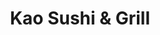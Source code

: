 ---
layout: place
title: "Kao Sushi & Grill"
permalink: /florida/coral-gables/kao-sushi-grill.html
stateAbbr: FL
stateName: Florida
cityName: Coral Gables
seo:
  name: "Kao Sushi & Grill"
  type: Restaurant
  links: http://www.kaosushigrill.com/
description: "Kao Sushi & Grill serves delicious sushi in Coral Gables, Florida. Try fresh Japanese dishes for a great dining experience. "
place_id: ChIJXb2T1Jm32YgRZjNIivNJGeI
photos:
  - name: >-
      places/ChIJXb2T1Jm32YgRZjNIivNJGeI/photos/AeeoHcK7yYwpeGFvJAtEjBEpl_Suy_mmHd8RoxY1fhB7aF03nl1KRJz3Kq-kQ-sreCpLTR5KfMaUU1X66wWMu0yT5jzXgwfjVAMaSCBgO5oxV8MLg5tL3oUojtJETP7nQSfeonc4ywskFEGFycSH5oECCylRVsRYHtvrBMkR711UtQ4MGvatkl_L88U6XIuyft982AsYWfngg2z0f7ftsqc048dAO3ykXnbqq5nA4BYB6jbjFJEE96SHOxP2bZw6-HdEu9PMrUaNULA4LD0Ag_5NX_CsTeh6SNNMAQyP65gXAXXfwg
    widthPx: 1024
    heightPx: 768
    authorAttributions:
      - displayName: Kao Sushi & Grill
        uri: https://maps.google.com/maps/contrib/101102550122046253830
        photoUri: >-
          https://lh3.googleusercontent.com/a-/ALV-UjUhZmw2nvA79hHyJRtaqeCsa8781yTF1wKYP1p4JzfnPDs1spo5=s100-p-k-no-mo
    flagContentUri: >-
      https://www.google.com/local/imagery/report/?cb_client=maps_api_places.places_api&image_key=!1e10!2sAF1QipN7VN3dwwPUYGKOymnN91leccqYS3p5FdUE7b6W&hl=en-US
    googleMapsUri: >-
      https://www.google.com/maps/place//data=!3m4!1e2!3m2!1sAF1QipN7VN3dwwPUYGKOymnN91leccqYS3p5FdUE7b6W!2e10!4m2!3m1!1s0x88d9b799d493bd5d:0xe21949f38a483366
  - name: >-
      places/ChIJXb2T1Jm32YgRZjNIivNJGeI/photos/AeeoHcKHYL5uRBPydmiM0sHNFIZbSqL4ruEAho5hSWj5ubYjheo2YqQ9YVStA27cL-575nueNzVHAeR_1I5yOotsegSwh9j2WOjWLKiOslysS9_idseQNMUCUMRbrvvGddkmhDuxFQyxUGedlgq6FbZ-cUtpULWRHjHOSpxZiRn1KMXNZKmc9BpMoLJeAPh5wAHzbTs4WND6sz6csd3DXUM3fbdkehZhTukjRn53k-rKIKAQj7BPlTGKjFevb1baNF-cYvx-xYU3XEV2pBwHcX1FEfx5yvzwGaH2m2RBpmR1xZcMVQ
    widthPx: 2048
    heightPx: 1365
    authorAttributions:
      - displayName: Kao Sushi & Grill
        uri: https://maps.google.com/maps/contrib/101102550122046253830
        photoUri: >-
          https://lh3.googleusercontent.com/a-/ALV-UjUhZmw2nvA79hHyJRtaqeCsa8781yTF1wKYP1p4JzfnPDs1spo5=s100-p-k-no-mo
    flagContentUri: >-
      https://www.google.com/local/imagery/report/?cb_client=maps_api_places.places_api&image_key=!1e10!2sAF1QipN-bSUM35sVC2UiycI1YvetVK-Vnkc23hL-qhgt&hl=en-US
    googleMapsUri: >-
      https://www.google.com/maps/place//data=!3m4!1e2!3m2!1sAF1QipN-bSUM35sVC2UiycI1YvetVK-Vnkc23hL-qhgt!2e10!4m2!3m1!1s0x88d9b799d493bd5d:0xe21949f38a483366
  - name: >-
      places/ChIJXb2T1Jm32YgRZjNIivNJGeI/photos/AeeoHcKuIfQD0d-OSilEoEO9JfC3kV-kmfSuBbVQZL5Z5P0ZQTe5CL6yQJ9erOZxtv8ERHZJTyiY1sraPeJBZlNOv_vmiXqPOf8VSN2yF4Or1SMqDO8gmcJvRaur2QmblRspNiApOO3svSe6nL-z96y47aYfvGe_G8pg2027isGH6BZXLDboyzQT1ntMRMxncRk1ugH-Iua1FDi-wovFaZBw_HMCa6dagIroIurDuplu1wcP3OEqexQqiRyupRF9u8qpqdxwrUN6OW8j-YtmCdwD-Zuhm0jPySd_uprmRu1tpMPj0C0UDljpv-amKe-K-Zwqnnt70FUO8EB15T92w31n-elJ8e-WgNKXkDe30DW1KuslVN-Ed1VscsA5S6G5k54RbyfRW17wy9NO4lyw2OUkRPGsaF-JsejLoJl0J7IWdkg
    widthPx: 1536
    heightPx: 2048
    authorAttributions:
      - displayName: Steffon
        uri: https://maps.google.com/maps/contrib/105270997447573214051
        photoUri: >-
          https://lh3.googleusercontent.com/a-/ALV-UjVNBcBRrJBZIeumDB7epAEYhGnaTzm80lvmVL7o1nxnchftp2yb9g=s100-p-k-no-mo
    flagContentUri: >-
      https://www.google.com/local/imagery/report/?cb_client=maps_api_places.places_api&image_key=!1e10!2sCIHM0ogKEICAgMDIl5CaOw&hl=en-US
    googleMapsUri: >-
      https://www.google.com/maps/place//data=!3m4!1e2!3m2!1sCIHM0ogKEICAgMDIl5CaOw!2e10!4m2!3m1!1s0x88d9b799d493bd5d:0xe21949f38a483366
  - name: >-
      places/ChIJXb2T1Jm32YgRZjNIivNJGeI/photos/AeeoHcIPONC75y3nilApxCF8976E1Gv-h9Nlvbb8jQiXqlg5LqQqs0BcwEhIxQHblj3ZZnwB2BTq6yyW26N7v-0wl3kmmdKMvj9TwATS_XVcjac-1Zi0J7N2fcJKBSuLVThPR1z_ZqkXl0q1YjNsh-Rv-qUM2secbImdQrbtoKsFbBmutlU4is8jdES8lTmsqNcwF8wWqLIG3_9rEGDsIcFeJgjEnVpTkMvlFiyUP7d_x2-dF23C1uKnX-BV4F3dsYr_xBTmN24zZXPnZZOcZtTmA6lsgjrDvtsUf-0v3mVGaW9rnw
    widthPx: 800
    heightPx: 800
    authorAttributions:
      - displayName: Kao Sushi & Grill
        uri: https://maps.google.com/maps/contrib/101102550122046253830
        photoUri: >-
          https://lh3.googleusercontent.com/a-/ALV-UjUhZmw2nvA79hHyJRtaqeCsa8781yTF1wKYP1p4JzfnPDs1spo5=s100-p-k-no-mo
    flagContentUri: >-
      https://www.google.com/local/imagery/report/?cb_client=maps_api_places.places_api&image_key=!1e10!2sAF1QipNTOt_XcZak4q63Ry5JtsS-WveBFsFKFf37oetO&hl=en-US
    googleMapsUri: >-
      https://www.google.com/maps/place//data=!3m4!1e2!3m2!1sAF1QipNTOt_XcZak4q63Ry5JtsS-WveBFsFKFf37oetO!2e10!4m2!3m1!1s0x88d9b799d493bd5d:0xe21949f38a483366
  - name: >-
      places/ChIJXb2T1Jm32YgRZjNIivNJGeI/photos/AeeoHcLRsiGsQX8Cpe9COxVpb6vAcvYO1RJd7MJP2xHyFym9t3VbloVBGhqZDDA0LC9Z0n3IjFZX4DJCd-nyi98f9tH7oQjYZYTroWqZHQuocBojZrq6z3gcWeD-7fzPDx7fOTwm3WuGIls4MTU4NmVylJFfVnGZl_qizNg8-9yOr1pP3HZIqYTakL8A9rpFalj9rQpgQJA8OKAmLjmrrDXhxmtvc0kVVYYsw7oVpctCdamfbJZvfCf-jCx2I8fWcQNj62X6VhKdhvi4BoH2QI2p3DdOphdV3zBtlJh7uBV29FC5XYzWW9USl8eFp2E-_9IOC2UEykd2GoRRr1P7PuIi2f_jZYHtpZ1NphEmTl_7M2zSlzCjr74GkxjLP6MPutmRBQeqdwQkj5RhRgFhWCuhonhP6Z_pYPl7aaI2EOYvxaPI1A
    widthPx: 4000
    heightPx: 3000
    authorAttributions:
      - displayName: Rene Perdigon (ClubMagicoMiami)
        uri: https://maps.google.com/maps/contrib/115347617943554147166
        photoUri: >-
          https://lh3.googleusercontent.com/a-/ALV-UjUqQi77C7svDSbEdFupu4_-WMWPYBlwq-AtymVyzvfbr0h3qFqH=s100-p-k-no-mo
    flagContentUri: >-
      https://www.google.com/local/imagery/report/?cb_client=maps_api_places.places_api&image_key=!1e10!2sCIHM0ogKEICAgMDwyOWqZA&hl=en-US
    googleMapsUri: >-
      https://www.google.com/maps/place//data=!3m4!1e2!3m2!1sCIHM0ogKEICAgMDwyOWqZA!2e10!4m2!3m1!1s0x88d9b799d493bd5d:0xe21949f38a483366
  - name: >-
      places/ChIJXb2T1Jm32YgRZjNIivNJGeI/photos/AeeoHcLMwTxWUILYj_oIFCy5TFtW1JtPSu-BayEXajKJ4VQPdYKK7Reb4ySWsCC2-757ewZPBUS83ZJaWsXcGwHNRAlyiu7BKdg-nZfdjcpUqfiep_7ilDa87YL1YH41I8pCrrplW_1MQQhc_OcCt6JqSfOaIHCbBZOMvNj6GGqikLQOLpE-QQuUa2gCaj0UVJ9MFruBmk9dUMSy49Po3vzTHBmSUIFV7ZxeZZ7RmnlESxFHzMmvkocsIuqeeWQemcoVTxZ5JUwEgPJhQtIpFCypBLaWvZMLW9divArs2n6dyBPESVQU6dt-9b9OXuU4cTSIbUqeSq0uGcsUyMpkcM3noZlSb7kEgED20tyXkaND2hZHCrFiUPpQI6anClOr9QUAB3AfFKf25_gBDMnJK3gNQJscY5bd4vZDUiUNJ3blc4dN2Hk
    widthPx: 4032
    heightPx: 3024
    authorAttributions:
      - displayName: Sierra Mist
        uri: https://maps.google.com/maps/contrib/101514724591515209917
        photoUri: >-
          https://lh3.googleusercontent.com/a-/ALV-UjWLuEKCYlkGNkOMymfFIAVcvpzyTDrkwETEPRRuJp1K3Xppp05Rag=s100-p-k-no-mo
    flagContentUri: >-
      https://www.google.com/local/imagery/report/?cb_client=maps_api_places.places_api&image_key=!1e10!2sCIHM0ogKEICAgIC7yL-BrwE&hl=en-US
    googleMapsUri: >-
      https://www.google.com/maps/place//data=!3m4!1e2!3m2!1sCIHM0ogKEICAgIC7yL-BrwE!2e10!4m2!3m1!1s0x88d9b799d493bd5d:0xe21949f38a483366
  - name: >-
      places/ChIJXb2T1Jm32YgRZjNIivNJGeI/photos/AeeoHcKX9dl28ToJxEtX3cD_HEiWlSMNQ4i8NqV0QhMlHc3LT_xrKOjdwl_ozlqu0EplXRzefrkVGVFbzsk1kGXl8oJOcfg2Asm59qK0YF_FM6cnBRk4sUl3ZJ6GCkibwRq3eTzkgJSkG-IQ1wzMg525qDqFQj1ABasFFMRQhWe8aUjV-0sr6XtvP--D0r4ndm2EMJiVTRTO9osGJDMBJh1BF_aH343POmz0pKZK4PPhuFtjpz2as_RofzFaPU_edVTfhR9WyjBtHJYs4S2YGwYp8v4-PVUOEH9pfkDmAWjj3dbXNQ
    widthPx: 451
    heightPx: 521
    authorAttributions:
      - displayName: Kao Sushi & Grill
        uri: https://maps.google.com/maps/contrib/101102550122046253830
        photoUri: >-
          https://lh3.googleusercontent.com/a-/ALV-UjUhZmw2nvA79hHyJRtaqeCsa8781yTF1wKYP1p4JzfnPDs1spo5=s100-p-k-no-mo
    flagContentUri: >-
      https://www.google.com/local/imagery/report/?cb_client=maps_api_places.places_api&image_key=!1e10!2sAF1QipNMz30DehOX5pQtQ9QKranibt7pmkw50MaaG04N&hl=en-US
    googleMapsUri: >-
      https://www.google.com/maps/place//data=!3m4!1e2!3m2!1sAF1QipNMz30DehOX5pQtQ9QKranibt7pmkw50MaaG04N!2e10!4m2!3m1!1s0x88d9b799d493bd5d:0xe21949f38a483366
  - name: >-
      places/ChIJXb2T1Jm32YgRZjNIivNJGeI/photos/AeeoHcLYIWuQr5iYGvjnjRAWUFv_1RHMRy04K2zqtHCkF5-zUM7FqYILNr1W_Fc45lDF6S_m13yqS9IJQbvxhkTUsjfbM0HPViHmncXK79T3Hy--32p7-0zXz6Bxd9tTBljbqZ3qd-WvXmkqjV6QXZWndPhrJTI_66iIYHXAZ8DQ2_2dwm5iIrA9cqxJQ2AxxT98g5pPhqXe5ZHEf5dbr0wI-GTUkzHr2nO0PLy73rUq6rabKaDoN4CauFI8E2u87HaDD7kZdQ4SIrqP25vClg4_dMLZ0Vo-GE5Y9DcskLHVvY6nKVJLyWz98hfahQYn6yLoqs4Dkj5pbpQHoAjv-L5HDkd1_juj6N47rJS4CJrqV1EYvSUXGMZ5HJ-ySqldihPqDroHIJY-P0Dz2iRccqf8ZDClZcabIoDo569E_dIA5GY4gFo
    widthPx: 4000
    heightPx: 2252
    authorAttributions:
      - displayName: Berenice Ferrero
        uri: https://maps.google.com/maps/contrib/111807338407818752008
        photoUri: >-
          https://lh3.googleusercontent.com/a-/ALV-UjXOj8zzSDU07nx1PpoyNge02M9SPAxJgueDE9ismOOgBRerxQOVrA=s100-p-k-no-mo
    flagContentUri: >-
      https://www.google.com/local/imagery/report/?cb_client=maps_api_places.places_api&image_key=!1e10!2sCIHM0ogKEICAgMDgnMjBywE&hl=en-US
    googleMapsUri: >-
      https://www.google.com/maps/place//data=!3m4!1e2!3m2!1sCIHM0ogKEICAgMDgnMjBywE!2e10!4m2!3m1!1s0x88d9b799d493bd5d:0xe21949f38a483366
  - name: >-
      places/ChIJXb2T1Jm32YgRZjNIivNJGeI/photos/AeeoHcKe7GU6AwQ4gk2cXobr0bDtjXbRCvYSK1nGCGj7Fk2rTWNzwUTVqt4a53xdAl6PTlQhfmzR-nPKBCZOtu05prt1Zha3ClXDcKsMzkXqMUgF5lL2lujx5_oqS_DGKMkFtSDOrjGXWD70qaMC6SjPhK74bdW0SaOQWewq4B933jSBdMUSYhIDU1A-JiQp_1TSdZtmPt2XrgN7FXsOex_ywZxXhXkzRN9RWtxWsrNppY4JJpMx2R7NqbkOSJyWmEHJtNfeXC3WyWD8mbUJJV63k-4Hnyt0P2yMSA8NpUZDtrE35HIRUJZIJCiHYRydIKNu56gnlmVDx9CDmdDILQB7UnNVEfos8o8BSPHhXYwdEvMq6Imdk16YYSu_Z-XfNNcXOObn_1vUZugCsAhP43EEEMw7f6Oj5uVlq6kLOHDHhQZqsnmE
    widthPx: 2992
    heightPx: 2992
    authorAttributions:
      - displayName: DJ AJ Falcon
        uri: https://maps.google.com/maps/contrib/114718524800247612610
        photoUri: >-
          https://lh3.googleusercontent.com/a-/ALV-UjXGHZLIpWmvPHuR-j8h4oRYma5d-QhtREKq8O3QfCo19BZZlB7ySQ=s100-p-k-no-mo
    flagContentUri: >-
      https://www.google.com/local/imagery/report/?cb_client=maps_api_places.places_api&image_key=!1e10!2sCIHM0ogKEICAgICnvY_3gwE&hl=en-US
    googleMapsUri: >-
      https://www.google.com/maps/place//data=!3m4!1e2!3m2!1sCIHM0ogKEICAgICnvY_3gwE!2e10!4m2!3m1!1s0x88d9b799d493bd5d:0xe21949f38a483366
  - name: >-
      places/ChIJXb2T1Jm32YgRZjNIivNJGeI/photos/AeeoHcKFDvbSRSiNNW3At74JtVm1n7_qnz7BcdDzgX8IMOaBJ0w4-jS3dkTAG-g5Mq85QRDa59xsK9Plf1ThouVzV8x0iudSC8NtYtqHmx8g_32QgLS82bCYNNncjiFGbX2yleG2TibMtIFw2g7-FgAVbIT_g_XHo0GHongyV13f-g1UsSs4Xo9yjbabcU684V8rxdF8k-gPZwyEA7VrzaN8MDxrk96bew6iYaBtL-h9tSMU0X9Cm18gAe-w_1VUc6ejTwCB1Ax8IlkMCGdPEFjHP5i4aUGRad1onib8asiYuM7sPvt9Nt92oxkSFjftfXANsoY2xlNUDJBEQdtIJdYrIEq1B4y1lr2PVr1v2Pf_ZE1WeCNLIJ5-L0pnx_gAJTPup5tSB9cukMHZhn6arY92hLnZqLpaiKUMxOYGOFfYHs0Y7vo
    widthPx: 3024
    heightPx: 4032
    authorAttributions:
      - displayName: Malorie Brown
        uri: https://maps.google.com/maps/contrib/103942601029076694652
        photoUri: >-
          https://lh3.googleusercontent.com/a-/ALV-UjUuyQ96cNNGhjbEnhEuzcY3kQZHtc9y2J0T0d6S0sUW4Uk59umw=s100-p-k-no-mo
    flagContentUri: >-
      https://www.google.com/local/imagery/report/?cb_client=maps_api_places.places_api&image_key=!1e10!2sCIHM0ogKEICAgIC7rO-4igE&hl=en-US
    googleMapsUri: >-
      https://www.google.com/maps/place//data=!3m4!1e2!3m2!1sCIHM0ogKEICAgIC7rO-4igE!2e10!4m2!3m1!1s0x88d9b799d493bd5d:0xe21949f38a483366
address: 127 Miracle Mile, Coral Gables, FL 33134, USA
street: 127 Miracle Mile
city: Coral Gables
state: FL
zip: '33134'
country: USA
neighborhood: Coral Gables Section
latitude: '25.749838'
longitude: '-80.257376'
accessibility_options:
  wheelchairAccessibleParking: true
  wheelchairAccessibleEntrance: true
  wheelchairAccessibleRestroom: true
  wheelchairAccessibleSeating: true
business_status: OPERATIONAL
name: Kao Sushi & Grill
google_maps_links:
  directionsUri: >-
    https://www.google.com/maps/dir//''/data=!4m7!4m6!1m1!4e2!1m2!1m1!1s0x88d9b799d493bd5d:0xe21949f38a483366!3e0
  placeUri: https://maps.google.com/?cid=16292134437335348070
  writeAReviewUri: >-
    https://www.google.com/maps/place//data=!4m3!3m2!1s0x88d9b799d493bd5d:0xe21949f38a483366!12e1
  reviewsUri: >-
    https://www.google.com/maps/place//data=!4m4!3m3!1s0x88d9b799d493bd5d:0xe21949f38a483366!9m1!1b1
  photosUri: >-
    https://www.google.com/maps/place//data=!4m3!3m2!1s0x88d9b799d493bd5d:0xe21949f38a483366!10e5
primary_type: Restaurant
opening_hours:
  regular: null
  current: null
secondary_opening_hours:
  regular:
    weekdayDescriptions: null
    type: null
  current:
    weekdayDescriptions: null
    type: null
phone: (954) 699-4234
price_level: PRICE_LEVEL_MODERATE
price_range: $30 &ndash; $50
rating: '4.6'
rating_count: 832
website: http://www.kaosushigrill.com/
reviews: null
parking_options: null
payment_options: null
allow_dogs: null
curbside_pickup: null
delivery: null
dine_in: null
good_for_children: null
good_for_groups: null
good_for_sports: null
live_music: null
menu_for_children: null
outdoor_seating: null
reservable: null
restroom: null
serves_beer: null
serves_breakfast: null
serves_brunch: null
serves_cocktails: null
serves_coffee: null
serves_dinner: null
serves_dessert: null
serves_lunch: null
serves_vegetarian_food: null
serves_wine: null
takeout: null
summary: null

---